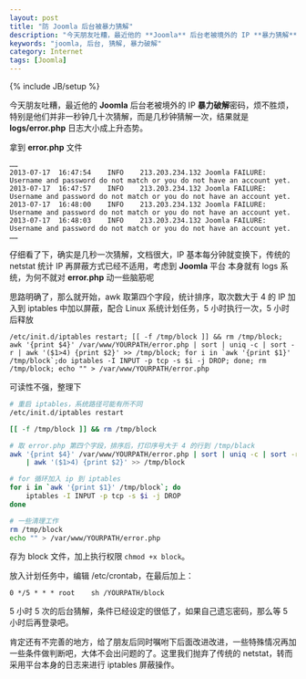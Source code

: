```yaml
---
layout: post
title: "防 Joomla 后台被暴力猜解"
description: "今天朋友吐糟，最近他的 **Joomla** 后台老被境外的 IP **暴力猜解**密码，烦不胜烦"
keywords: "joomla, 后台, 猜解, 暴力破解"
category: Internet
tags: [Joomla]
---
```

{% include JB/setup %}

今天朋友吐糟，最近他的 **Joomla** 后台老被境外的 IP **暴力破解**密码，烦不胜烦，特别是他们并非一秒钟几十次猜解，而是几秒钟猜解一次，结果就是 **logs/error.php** 日志大小成上升态势。

拿到 **error.php** 文件

```
……
2013-07-17	16:47:54	INFO	213.203.234.132	Joomla FAILURE: 	Username and password do not match or you do not have an account yet.
2013-07-17	16:47:57	INFO	213.203.234.132	Joomla FAILURE: 	Username and password do not match or you do not have an account yet.
2013-07-17	16:48:00	INFO	213.203.234.132	Joomla FAILURE: 	Username and password do not match or you do not have an account yet.
2013-07-17	16:48:03	INFO	213.203.234.132	Joomla FAILURE: 	Username and password do not match or you do not have an account yet.
……
```

<!-- more -->
仔细看了下，确实是几秒一次猜解，文档很大，IP 基本每分钟就变换下，传统的 netstat 统计 IP 再屏蔽方式已经不适用，考虑到 **Joomla** 平台 本身就有 logs 系统，为何不就对 **error.php** 动一些脑筋呢

思路明确了，那么就开始，awk 取第四个字段，统计排序，取次数大于 4 的 IP 加入到 iptables 中加以屏蔽，配合 Linux 系统计划任务，5 小时执行一次，5 小时后释放

```
/etc/init.d/iptables restart; [[ -f /tmp/block ]] && rm /tmp/block; awk '{print $4}' /var/www/YOURPATH/error.php | sort | uniq -c | sort -r | awk '($1>4) {print $2}' >> /tmp/block; for i in `awk '{print $1}' /tmp/block`;do iptables -I INPUT -p tcp -s $i -j DROP; done; rm /tmp/block; echo "" > /var/www/YOURPATH/error.php
```

可读性不强，整理下

```bash
# 重启 iptables，系统路径可能有所不同
/etc/init.d/iptables restart

[[ -f /tmp/block ]] && rm /tmp/block

# 取 error.php 第四个字段，排序后，打印序号大于 4 的行到 /tmp/black
awk '{print $4}' /var/www/YOURPATH/error.php | sort | uniq -c | sort -r \
    | awk '($1>4) {print $2}' >> /tmp/block

# for 循环加入 ip 到 iptables
for i in `awk '{print $1}' /tmp/block`; do
    iptables -I INPUT -p tcp -s $i -j DROP
done

# 一些清理工作
rm /tmp/block
echo "" > /var/www/YOURPATH/error.php
```
存为 block 文件，加上执行权限 `chmod +x block`。

放入计划任务中，编辑 /etc/crontab，在最后加上：

    0 */5 * * * root    sh /YOURPATH/block

5 小时 5 次的后台猜解，条件已经设定的很低了，如果自己遗忘密码，那么等 5 小时后再登录吧。

肯定还有不完善的地方，给了朋友后同时嘱咐下后面改进改进，一些特殊情况再加一些条件做判断吧，大体不会出问题的了。这里我们抛弃了传统的 netstat，转而采用平台本身的日志来进行 iptables 屏蔽操作。
